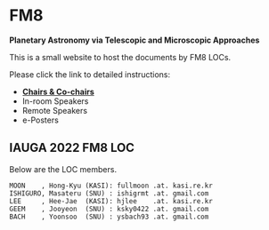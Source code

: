 # FM8

**Planetary Astronomy via Telescopic and Microscopic Approaches**

This is a small website to host the documents by FM8 LOCs. 

Please click the link to detailed instructions:
* [**Chairs & Co-chairs**](instructions_to_chairs.md)
* In-room Speakers
* Remote Speakers
* e-Posters


## IAUGA 2022 FM8 LOC
Below are the LOC members. 

    MOON    , Hong-Kyu (KASI): fullmoon .at. kasi.re.kr
    ISHIGURO, Masateru (SNU) : ishigrmt .at. gmail.com
    LEE     , Hee-Jae  (KASI): hjlee    .at. kasi.re.kr
    GEEM    , Jooyeon  (SNU) : ksky0422 .at. gmail.com
    BACH    , Yoonsoo  (SNU) : ysbach93 .at. gmail.com

